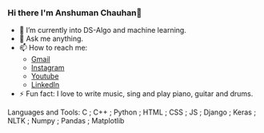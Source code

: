 ### Hi there I'm Anshuman Chauhan👋

- 🌱 I’m currently into DS-Algo and machine learning.
- 💬 Ask me anything.
- 📫 How to reach me:
  - [Gmail](its7arc@gmail.com)
  - [Instagram](https://www.instagram.com/its7arc/) 
  - [Youtube](https://www.youtube.com/channel/UCjP2q_4w904SgWRKNgQzw9Q)
  - [LinkedIn](https://www.linkedin.com/in/anshuman-chauhan-598b74194/)
- ⚡ Fun fact: I love to write music, sing and play piano, guitar and drums.

Languages and Tools: C ; C++ ; Python ; HTML ; CSS ; JS ; Django ; Keras ; NLTK ; Numpy ; Pandas ; Matplotlib 
